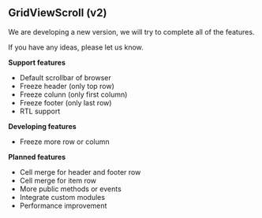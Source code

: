 ## GridViewScroll (v2)
We are developing a new version, we will try to complete all of the features.

If you have any ideas, please let us know.

**Support features**
* Default scrollbar of browser
* Freeze header (only top row)
* Freeze colunn (only first column)
* Freeze footer (only last row)
* RTL support

**Developing features**
* Freeze more row or column

**Planned features**
* Cell merge for header and footer row
* Cell merge for item row
* More public methods or events
* Integrate custom modules
* Performance improvement
